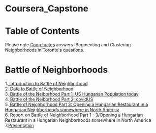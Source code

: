 # Coursera_Capstone
# Table of Contents<br>
Please note <a href="https://github.com/Csillag61/Coursera_Capstone/blob/master/Coordinates.ipynb">Coordinates</a> answers 'Segmenting and Clustering Neighborhoods in Toronto's questions.<br>

# Battle of Neighborhoods<br>
<p>1.<a href="https://github.com/Csillag61/Coursera_Capstone/blob/master/Introduction%20to%20Battle%20of%20Neighborhoods%20.ipynb"> Introduction to Battle of Neighborhood</a><br>
2.<a href="https://github.com/Csillag61/Coursera_Capstone/blob/master/Data%20to%20use%20in%20Battle%20of%20Neighborhoods%20.ipynb"> Data to Battle of Neighborhood</a><br>
3.<a href="https://github.com/Csillag61/Coursera_Capstone/blob/master/UsHungarianPopulataion.ipynb"> Battle of the Neiborhood Part 1: US Hungarian Population today </a><br>
4.<a href="https://github.com/Csillag61/Coursera_Capstone/blob/master/covidUS-short.ipynb"> Battle of the Neiborhood Part 2: covidUS</a><br>
5.<a href="https://github.com/Csillag61/Coursera_Capstone/blob/master/The%20Battle%20of%20Neighborhoods%20(Week%202).ipynb"> Battle of Neighborhood Part 3: Opening a Hungarian Restaurant  in a Hungarian Neighborhoods somewhere in North America</a></br>
6. <a href="https://github.com/Csillag61/Coursera_Capstone/blob/master/Battle%20of%20Neighborhoods(Report).pdf">Report</a> on Battle of Neighborhood Part 1 - 3/Opening a Hungarian Restaurant  in a Hungarian Neighborhoods somewhere in North America<br>
7.<a href="https://github.com/Csillag61/Coursera_Capstone/blob/master/Battle%20of%20NeighborhoodsPresentation.pdf">Presentation </a></p>
